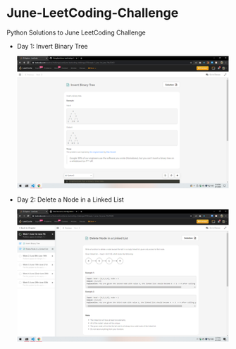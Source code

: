 # June-LeetCoding-Challenge
Python Solutions to June LeetCoding Challenge

<ul>
    <li>
            <p>Day 1: Invert Binary Tree</p>
            <img src="./questions/day1.png" alt="Day1 question">
    </li>
    <li>
            <p>Day 2: Delete a Node in a Linked List</p>
            <img src="./questions/day2.png" alt="Day2 question">
    </li>
</ul>